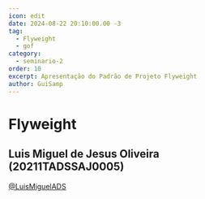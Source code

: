 ```yaml
---
icon: edit
date: 2024-08-22 20:10:00.00 -3
tag:
  - Flyweight
  - gof
category:
  - seminario-2
order: 10
excerpt: Apresentação do Padrão de Projeto Flyweight
author: GuiSamp
---
```

# Flyweight

## Luis Miguel de Jesus Oliveira (20211TADSSAJ0005)

[@LuisMiguelADS](https://github.com/LuisMiguelADS)

<!-- @include: ../../../includes/seminario-2-LuisMiguelADS/README.md -->
